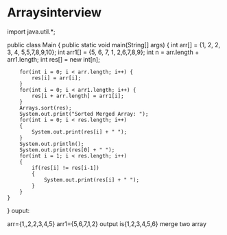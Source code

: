 # Arraysinterview
import java.util.*;

public class Main {
    public static void main(String[] args) {
        int arr[] = {1, 2, 2, 3, 4, 5,5,7,8,9,10};
        int arr1[] = {5, 6, 7, 1, 2,6,7,8,9};
        int n = arr.length + arr1.length;
        int res[] = new int[n];
      
        for(int i = 0; i < arr.length; i++) {
            res[i] = arr[i];
        }
        for(int i = 0; i < arr1.length; i++) {
            res[i + arr.length] = arr1[i];
        }
        Arrays.sort(res);
        System.out.print("Sorted Merged Array: ");
        for(int i = 0; i < res.length; i++) 
        {
            System.out.print(res[i] + " ");
        }
        System.out.println();
        System.out.print(res[0] + " ");
        for(int i = 1; i < res.length; i++) 
        {
            if(res[i] != res[i-1]) 
            {
                System.out.print(res[i] + " ");
            }
        }
    }
}
ouput:

arr={1,,2,2,3,4,5}
arr1={5,6,7,1,2}
output is{1,2,3,4,5,6}    merge two array

